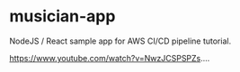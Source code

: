 # musician-app
NodeJS / React sample app for AWS CI/CD pipeline tutorial.

https://www.youtube.com/watch?v=NwzJCSPSPZs....
